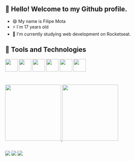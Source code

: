 ## 👋 Hello! Welcome to my Github profile.
  
  
- 😄 My name is Filipe Mota
- ⚡ I´m 17 years old
- 🌱 I'm currently studying web development on Rocketseat.

## 🔨 Tools and Technologies

<img src="https://cdn.jsdelivr.net/gh/devicons/devicon/icons/html5/html5-original-wordmark.svg" width="40" height="40"/> <img src="https://cdn.jsdelivr.net/gh/devicons/devicon/icons/css3/css3-original-wordmark.svg" width="40" height="40"/> <img src="https://cdn.jsdelivr.net/gh/devicons/devicon/icons/javascript/javascript-original.svg" width="40" height="40"/> <img src="https://cdn.jsdelivr.net/gh/devicons/devicon/icons/git/git-original.svg" width="40" height="40"/> <img src="https://cdn.jsdelivr.net/gh/devicons/devicon/icons/nodejs/nodejs-original.svg"  width="40" height="40"/> <img src="https://cdn.jsdelivr.net/gh/devicons/devicon/icons/react/react-original.svg" width="40" height="40"/>
          
#
<div>
<a href="https://github.com/apolomoraes">
<img height="180em" src="https://github-readme-stats.vercel.app/api/top-langs/?username=Filipemtb&layout=compact&langs_count=7&theme=dracula"/>
<img height="180em" src="https://github-readme-stats.vercel.app/api?username=Filipemtb&show_icons=true&theme=dracula&include_all_commits=true&count_private=true"/>
</div>
  
## 

<div>
<a href="https://instagram.com/filipeemtb" target="_blank" ><img src="https://img.shields.io/badge/-Instagram-%23E4405F?style=for-the-badge&logo=instagram&logoColor=white" ></a>
<a href="https://www.linkedin.com/in/filipe-mota-b15139231/" target="_blank" ><img src="https://img.shields.io/badge/-LinkedIn-%230077B5?style=for-the-badge&logo=linkedin&logoColor=white" ></a>   <a href = "mailto:motaf2866@gmail.com"><img src="https://img.shields.io/badge/Gmail-D14836?style=for-the-badge&logo=gmail&logoColor=white" target="_blank"></a>

</div>
